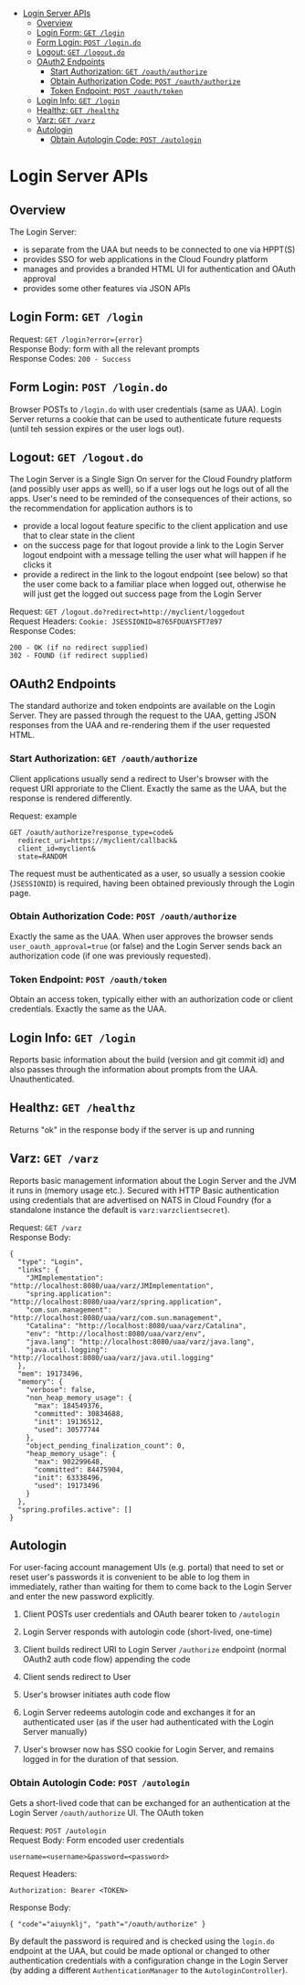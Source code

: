 - [Login Server APIs](#login-server-apis)
	- [Overview](#overview)
	- [Login Form: ``GET /login``](#login-form-get-login)
	- [Form Login: `POST /login.do`](#form-login-post-logindo)
	- [Logout: `GET /logout.do`](#logout-get-logoutdo)
	- [OAuth2 Endpoints](#oauth2-endpoints)
		- [Start Authorization: `GET /oauth/authorize`](#start-authorization-get-oauthauthorize)
		- [Obtain Authorization Code: `POST /oauth/authorize`](#obtain-authorization-code-post-oauthauthorize)
		- [Token Endpoint: `POST /oauth/token`](#token-endpoint-post-oauthtoken)
	- [Login Info: `GET /login`](#login-info-get-login)
	- [Healthz: `GET /healthz`](#healthz-get-healthz)
	- [Varz: `GET /varz`](#varz-get-varz)
	- [Autologin](#autologin)
		- [Obtain Autologin Code: `POST /autologin`](#obtain-autologin-code-post-autologin)

# Login Server APIs

## Overview

The Login Server:

* is separate from the UAA but needs to be connected to one via HPPT(S)
* provides SSO for web applications in the Cloud Foundry platform
* manages and provides a branded HTML UI for authentication and OAuth
  approval
* provides some other features via JSON APIs

## Login Form: ``GET /login``

Request: `GET /login?error={error}`  
Response Body: form with all the relevant prompts  
Response Codes: `200 - Success`  

## Form Login: `POST /login.do`

Browser POSTs to `/login.do` with user credentials (same as UAA).
Login Server returns a cookie that can be used to authenticate future
requests (until teh session expires or the user logs out).

## Logout: `GET /logout.do`

The Login Server is a Single Sign On server for the Cloud Foundry
platform (and possibly user apps as well), so if a user logs out he
logs out of all the apps.  User's need to be reminded of the
consequences of their actions, so the recommendation for application
authors is to 

* provide a local logout feature specific to the client application
  and use that to clear state in the client
* on the success page for that logout provide a link to the Login
  Server logout endpoint with a message telling the user what will
  happen if he clicks it
* provide a redirect in the link to the logout endpoint (see below) so
  that the user come back to a familiar place when logged out,
  otherwise he will just get the logged out success page from the
  Login Server

Request: `GET /logout.do?redirect=http://myclient/loggedout`  
Request Headers: `Cookie: JSESSIONID=8765FDUAYSFT7897`  
Response Codes:  

    200 - OK (if no redirect supplied)
    302 - FOUND (if redirect supplied)

## OAuth2 Endpoints

The standard authorize and token endpoints are available on the Login
Server.  They are passed through the request to the UAA, getting JSON
responses from the UAA and re-rendering them if the user requested
HTML.

### Start Authorization: `GET /oauth/authorize`

Client applications usually send a redirect to User's browser with the
request URI approriate to the Client.  Exactly the same as the UAA,
but the response is rendered differently.

Request: example  

    GET /oauth/authorize?response_type=code&
      redirect_uri=https://myclient/callback&
      client_id=myclient&
      state=RANDOM

The request must be authenticated as a user, so usually a session
cookie (`JSESSIONID`) is required, having been obtained previously
through the Login page.

### Obtain Authorization Code: `POST /oauth/authorize`

Exactly the same as the UAA.  When user approves the browser sends
`user_oauth_approval=true` (or false) and the Login Server sends back
an authorization code (if one was previously requested).

### Token Endpoint: `POST /oauth/token`

Obtain an access token, typically either with an authorization code or
client credentials.  Exactly the same as the UAA.

## Login Info: `GET /login`

Reports basic information about the build (version and git commit id)
and also passes through the information about prompts from the UAA.
Unauthenticated.

## Healthz: `GET /healthz`

Returns "ok" in the response body if the server is up and running

## Varz: `GET /varz`

Reports basic management information about the Login Server and the
JVM it runs in (memory usage etc.).  Secured with HTTP Basic
authentication using credentials that are advertised on NATS in Cloud
Foundry (for a standalone instance the default is
`varz:varzclientsecret`).

Request: `GET /varz`  
Response Body:  

    {
      "type": "Login",
      "links": {
        "JMImplementation": "http://localhost:8080/uaa/varz/JMImplementation",
        "spring.application": "http://localhost:8080/uaa/varz/spring.application",
        "com.sun.management": "http://localhost:8080/uaa/varz/com.sun.management",
        "Catalina": "http://localhost:8080/uaa/varz/Catalina",
        "env": "http://localhost:8080/uaa/varz/env",
        "java.lang": "http://localhost:8080/uaa/varz/java.lang",
        "java.util.logging": "http://localhost:8080/uaa/varz/java.util.logging"
      },
      "mem": 19173496,
      "memory": {
        "verbose": false,
        "non_heap_memory_usage": {
          "max": 184549376,
          "committed": 30834688,
          "init": 19136512,
          "used": 30577744
        },
        "object_pending_finalization_count": 0,
        "heap_memory_usage": {
          "max": 902299648,
          "committed": 84475904,
          "init": 63338496,
          "used": 19173496
        }
      },
      "spring.profiles.active": []
    }

## Autologin

For user-facing account management UIs (e.g. portal) that need to set
or reset user's passwords it is convenient to be able to log them in
immediately, rather than waiting for them to come back to the Login
Server and enter the new password explicitly.

1. Client POSTs user credentials and OAuth bearer token to `/autologin`

2. Login Server responds with autologin code (short-lived, one-time)

3. Client builds redirect URI to Login Server `/authorize` endpoint
(normal OAuth2 auth code flow) appending the code

4. Client sends redirect to User

5. User's browser initiates auth code flow

6. Login Server redeems autologin code and exchanges it for an
authenticated user (as if the user had authenticated with the Login
Server manually)

7. User's browser now has SSO cookie for Login Server, and remains
logged in for the duration of that session.

### Obtain Autologin Code: `POST /autologin`

Gets a short-lived code that can be exchanged for an authentication at
the Login Server `/oauth/authorize` UI.  The OAuth token

Request: `POST /autologin`  
Request Body: Form encoded user credentials  

    username=<username>&password=<password>

Request Headers:  

    Authorization: Bearer <TOKEN>

Response Body:

    { "code"="aiuynklj", "path"="/oauth/authorize" }

By default the password is required and is checked using the
`login.do` endpoint at the UAA, but could be made optional or changed
to other authentication credentials with a configuration change in the
Login Server (by adding a different `AuthenticationManager` to the
`AutologinController`).

